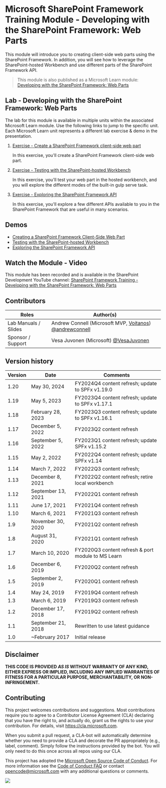 # Microsoft SharePoint Framework Training Module - Developing with the SharePoint Framework: Web Parts

This module will introduce you to creating client-side web parts using the SharePoint Framework. In addition, you will see how to leverage the SharePoint-hosted Workbench and use different parts of the SharePoint Framework API.

> This module is also published as a Microsoft Learn module: [Developing with the SharePoint Framework: Web Parts](https://learn.microsoft.com/training/modules/sharepoint-spfx-web-parts)

## Lab - Developing with the SharePoint Framework: Web Parts

The lab for this module is available in multiple units within the associated Microsoft Learn module. Use the following links to jump to the specific unit. Each Microsoft Learn unit represents a different lab exercise & demo in the presentation.

1. [Exercise - Create a SharePoint Framework client-side web part](https://learn.microsoft.com/training/modules/sharepoint-spfx-web-parts/3-exercise-create-web-part)

   In this exercise, you'll create a SharePoint Framework client-side web part.

1. [Exercise - Testing with the SharePoint-hosted Workbench](https://learn.microsoft.com/training/modules/sharepoint-spfx-web-parts/5-exercise-test-workbench)

   In this exercise, you'll test your web part in the hosted workbench, and you will explore the different modes of the built-in gulp serve task.

1. [Exercise - Exploring the SharePoint Framework API](https://learn.microsoft.com/training/modules/sharepoint-spfx-web-parts/7-exercise-api)

   In this exercise, you'll explore a few different APIs available to you in the SharePoint Framework that are useful in many scenarios.

## Demos

- [Creating a SharePoint Framework Client-Side Web Part](./Demos/01-webpart)
- [Testing with the SharePoint-hosted Workbench](./Demos/02-testing)
- [Exploring the SharePoint Framework API](./Demos/03-spfxapi)

## Watch the Module - Video

This module has been recorded and is available in the SharePoint Development YouTube channel: [SharePoint Framework Training - Developing with the SharePoint Framework: Web Parts](https://www.youtube.com/watch?v=m1l_sgSwKek&list=PLR9nK3mnD-OV-RPXQ3Lco845qoEy7VJoc)

## Contributors

| Roles                | Author(s)                                                                                                      |
| -------------------- | -------------------------------------------------------------------------------------------------------------- |
| Lab Manuals / Slides | Andrew Connell (Microsoft MVP, [Voitanos](//github.com/voitanos)) [@andrewconnell](//github.com/andrewconnell) |
| Sponsor / Support    | Vesa Juvonen (Microsoft) [@VesaJuvonen](//github.com/VesaJuvonen)                                              |

## Version history

| Version |        Date        |                      Comments                      |
| ------- | ------------------ | -------------------------------------------------- |
| 1.20    | May 30, 2024       | FY2024Q4 content refresh; update to SPFx v1.19.0   |
| 1.19    | May 5, 2023        | FY2023Q4 content refresh; update to SPFx v1.17.1   |
| 1.18    | February 28, 2023  | FY2023Q3 content refresh; update to SPFx v1.16.1   |
| 1.17    | December 5, 2022   | FY2023Q2 content refresh                           |
| 1.16    | September 5, 2022  | FY2023Q1 content refresh; update SPFx v1.15.2      |
| 1.15    | May 2, 2022        | FY2022Q4 content refresh; update SPFx v1.14        |
| 1.14    | March 7, 2022      | FY2022Q3 content refresh;                          |
| 1.13    | December 8, 2021   | FY2022Q2 content refresh; retire local workbench   |
| 1.12    | September 13, 2021 | FY2022Q1 content refresh                           |
| 1.11    | June 17, 2021      | FY2021Q4 content refresh                           |
| 1.10    | March 6, 2021      | FY2021Q3 content refresh                           |
| 1.9     | November 30, 2020  | FY2021Q2 content refresh                           |
| 1.8     | August 31, 2020    | FY2021Q1 content refresh                           |
| 1.7     | March 10, 2020     | FY2020Q3 content refresh & port module to MS Learn |
| 1.6     | December 6, 2019   | FY2020Q2 content refresh                           |
| 1.5     | September 2, 2019  | FY2020Q1 content refresh                           |
| 1.4     | May 24, 2019       | FY2019Q4 content refresh                           |
| 1.3     | March 6, 2019      | FY2019Q3 content refresh                           |
| 1.2     | December 17, 2018  | FY2019Q2 content refresh                           |
| 1.1     | September 21, 2018 | Rewritten to use latest guidance                   |
| 1.0     | ~February 2017     | Initial release                                    |

## Disclaimer

**THIS CODE IS PROVIDED _AS IS_ WITHOUT WARRANTY OF ANY KIND, EITHER EXPRESS OR IMPLIED, INCLUDING ANY IMPLIED WARRANTIES OF FITNESS FOR A PARTICULAR PURPOSE, MERCHANTABILITY, OR NON-INFRINGEMENT.**

## Contributing

This project welcomes contributions and suggestions. Most contributions require you to agree to a
Contributor License Agreement (CLA) declaring that you have the right to, and actually do, grant us
the rights to use your contribution. For details, visit https://cla.microsoft.com.

When you submit a pull request, a CLA-bot will automatically determine whether you need to provide
a CLA and decorate the PR appropriately (e.g., label, comment). Simply follow the instructions
provided by the bot. You will only need to do this once across all repos using our CLA.

This project has adopted the [Microsoft Open Source Code of Conduct](https://opensource.microsoft.com/codeofconduct/).
For more information see the [Code of Conduct FAQ](https://opensource.microsoft.com/codeofconduct/faq/) or
contact [opencode@microsoft.com](mailto:opencode@microsoft.com) with any additional questions or comments.

<img src="https://telemetry.sharepointpnp.com/sp-dev-training-spfx-web-parts" />
